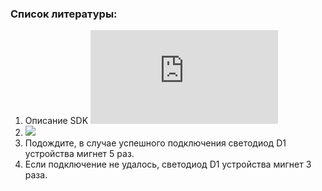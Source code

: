 ### Список литературы:
1. Описание SDK ![SimpleLink Low Power F3 SDK](https://software-dl.ti.com/simplelink/esd/simplelink_lowpower_f3_sdk/9.10.00.83/exports/docs/zigbee/html/quickstart-guide/quickstart-intro-cc23xx.html)
2. ![](/images/Screenshot_2260.jpg)
3. Подождите, в случае успешного подключения светодиод D1 устройства мигнет 5 раз.
4. Если подключение не удалось, светодиод D1 устройства мигнет 3 раза.
